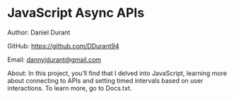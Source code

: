 # JavaScript Async APIs

Author: Daniel Durant

GitHub:
<https://github.com/DDurant94>

Email:
<dannyjdurant@gmail.com>

About:
In this project, you’ll find that I delved into JavaScript, learning more about connecting to APIs and setting timed intervals based on user interactions. To learn more, go to Docs.txt.
